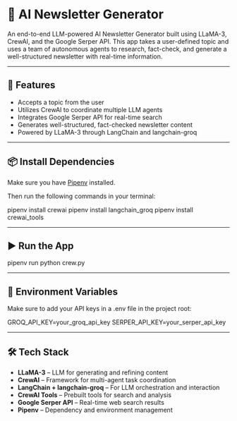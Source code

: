 # 📰 AI Newsletter Generator

An end-to-end LLM-powered AI Newsletter Generator built using LLaMA-3, CrewAI, and the Google Serper API. This app takes a user-defined topic and uses a team of autonomous agents to research, fact-check, and generate a well-structured newsletter with real-time information.

---

## 🚀 Features

- Accepts a topic from the user
- Utilizes CrewAI to coordinate multiple LLM agents
- Integrates Google Serper API for real-time search
- Generates well-structured, fact-checked newsletter content
- Powered by LLaMA-3 through LangChain and langchain-groq

---

## 📦 Install Dependencies

Make sure you have [Pipenv](https://pipenv.pypa.io/en/latest/installation.html) installed.

Then run the following commands in your terminal:

pipenv install crewai
pipenv install langchain_groq
pipenv install crewai_tools

---

## ▶️ Run the App
pipenv run python crew.py

---

## 🔐 Environment Variables

Make sure to add your API keys in a .env file in the project root:

GROQ_API_KEY=your_groq_api_key
SERPER_API_KEY=your_serper_api_key

---

## 🛠️ Tech Stack

- **LLaMA-3** – LLM for generating and refining content
- **CrewAI** – Framework for multi-agent task coordination
- **LangChain + langchain-groq** – For LLM orchestration and interaction
- **CrewAI Tools** – Prebuilt tools for search and analysis
- **Google Serper API** – Real-time web search results
- **Pipenv** – Dependency and environment management
